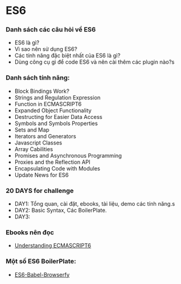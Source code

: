 # ES6

### Danh sách các câu hỏi về ES6
* ES6 là gì?
* Vì sao nên sử dụng ES6?
* Các tính năng đặc biệt nhất của ES6 là gì?
* Dùng công cụ gì để code ES6 và nên cài thêm các plugin nào?s

### Danh sách tính năng:
* Block Bindings Work?
* Strings and Regulation Expression
* Function in ECMASCRIPT6
* Expanded Object Functionality
* Destructing for Easier Data Access
* Symbols and Symbols Properties
* Sets and Map
* Iterators and Generators
* Javascript Classes
* Array Cabilities
* Promises and Asynchronous Programming
* Proxies and the Reflection API
* Encapsulating Code with Modules
* Update News for ES6

### 20 DAYS for challenge
* DAY1: Tổng quan, cài đặt, ebooks, tài liệu, demo các tính năng.s
* DAY2: Basic Syntax, Các BoilerPlate.
* DAY3:

### Ebooks nên đọc
* [Understanding ECMASCRIPT6](https://leanpub.com/understandinges6/read)

### Một số ES6 BoilerPlate:
* [ES6-Babel-Browserfy](https://github.com/thoughtram/es6-babel-browserify-boilerplate)
